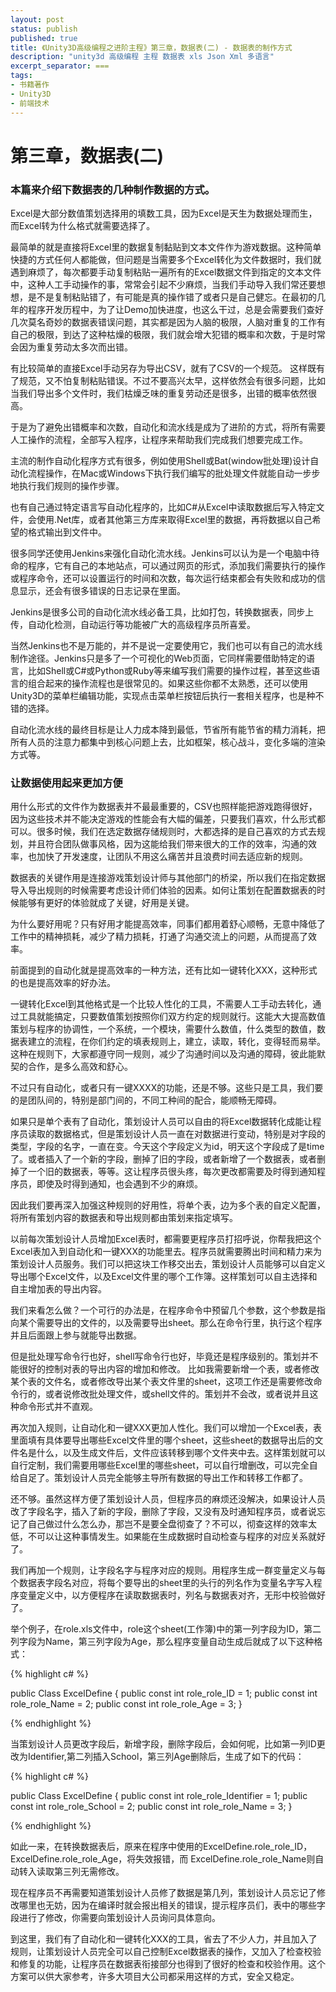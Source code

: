 ```yaml
---
layout: post
status: publish
published: true
title: 《Unity3D高级编程之进阶主程》第三章，数据表(二) - 数据表的制作方式
description: "unity3d 高级编程 主程 数据表 xls Json Xml 多语言"
excerpt_separator: ===
tags:
- 书籍著作
- Unity3D
- 前端技术
---
```



# 第三章，数据表(二)

### 本篇来介绍下数据表的几种制作数据的方式。

Excel是大部分数值策划选择用的填数工具，因为Excel是天生为数据处理而生，而Excel转为什么格式就需要选择了。

最简单的就是直接将Excel里的数据复制黏贴到文本文件作为游戏数据。这种简单快捷的方式任何人都能做，但问题是当需要多个Excel转化为文件数据时，我们就遇到麻烦了，每次都要手动复制粘贴一遍所有的Excel数据文件到指定的文本文件中，这种人工手动操作的事，常常会引起不少麻烦，当我们手动导入我们常还要想想，是不是复制粘贴错了，有可能是真的操作错了或者只是自己健忘。在最初的几年的程序开发历程中，为了让Demo加快进度，也这么干过，总是会需要我们查好几次莫名奇妙的数据表错误问题，其实都是因为人脑的极限，人脑对重复的工作有自己的极限，到达了这种枯燥的极限，我们就会增大犯错的概率和次数，于是时常会因为重复劳动太多次而出错。

有比较简单的直接Excel手动另存为导出CSV，就有了CSV的一个规范。
这样既有了规范，又不怕复制粘贴错误。不过不要高兴太早，这样依然会有很多问题，比如当我们导出多个文件时，我们枯燥乏味的重复劳动还是很多，出错的概率依然很高。

于是为了避免出错概率和次数，自动化和流水线是成为了进阶的方式，将所有需要人工操作的流程，全部写入程序，让程序来帮助我们完成我们想要完成工作。

主流的制作自动化程序方式有很多，例如使用Shell或Bat(window批处理)设计自动化流程操作，在Mac或Windows下执行我们编写的批处理文件就能自动一步步地执行我们规则的操作步骤。

也有自己通过特定语言写自动化程序的，比如C#从Excel中读取数据后写入特定文件，会使用.Net库，或者其他第三方库来取得Excel里的数据，再将数据以自己希望的格式输出到文件中。

很多同学还使用Jenkins来强化自动化流水线。Jenkins可以认为是一个电脑中待命的程序，它有自己的本地站点，可以通过网页的形式，添加我们需要执行的操作或程序命令，还可以设置运行的时间和次数，每次运行结束都会有失败和成功的信息显示，还会有很多错误的日志记录在里面。

Jenkins是很多公司的自动化流水线必备工具，比如打包，转换数据表，同步上传，自动化检测，自动运行等功能被广大的高级程序员所喜爱。

当然Jenkins也不是万能的，并不是说一定要使用它，我们也可以有自己的流水线制作途径。Jenkins只是多了一个可视化的Web页面，它同样需要借助特定的语言，比如Shell或C#或Python或Ruby等来编写我们需要的操作过程，甚至这些语言的组合起来的操作流程也是很常见的。如果这些你都不太熟悉，还可以使用Unity3D的菜单栏编辑功能，实现点击菜单栏按钮后执行一套相关程序，也是种不错的选择。

自动化流水线的最终目标是让人力成本降到最低，节省所有能节省的精力消耗，把所有人员的注意力都集中到核心问题上去，比如框架，核心战斗，变化多端的渲染方式等。

### 让数据使用起来更加方便

用什么形式的文件作为数据表并不最最重要的，CSV也照样能把游戏跑得很好，因为这些技术并不能决定游戏的性能会有大幅的偏差，只要我们喜欢，什么形式都可以。很多时候，我们在选定数据存储规则时，大都选择的是自己喜欢的方式去规划，并且符合团队做事风格，因为这能给我们带来很大的工作的效率，沟通的效率，也加快了开发速度，让团队不用这么痛苦并且浪费时间去适应新的规则。

数据表的关键作用是连接游戏策划设计师与其他部门的桥梁，所以我们在指定数据导入导出规则的时候需要考虑设计师们体验的因素。如何让策划在配置数据表的时候能够有更好的体验就成了关键，好用是关键。

为什么要好用呢？只有好用才能提高效率，同事们都用着舒心顺畅，无意中降低了工作中的精神损耗，减少了精力损耗，打通了沟通交流上的问题，从而提高了效率。

前面提到的自动化就是提高效率的一种方法，还有比如一键转化XXX，这种形式的也是提高效率的好办法。

一键转化Excel到其他格式是一个比较人性化的工具，不需要人工手动去转化，通过工具就能搞定，只要数值策划按照你们双方约定的规则就行。这能大大提高数值策划与程序的协调性，一个系统，一个模块，需要什么数值，什么类型的数值，数据表建立的流程，在你们约定的填表规则上，建立，读取，转化，变得轻而易举。这种在规则下，大家都遵守同一规则，减少了沟通时间以及沟通的障碍，彼此能默契的合作，是多么高效和舒心。

不过只有自动化，或者只有一键XXXX的功能，还是不够。这些只是工具，我们要的是团队间的，特别是部门间的，不同工种间的配合，能顺畅无障碍。

如果只是单个表有了自动化，策划设计人员可以自由的将Excel数据转化成能让程序员读取的数据格式，但是策划设计人员一直在对数据进行变动，特别是对字段的类型，字段的名字，一直在变。今天这个字段定义为id，明天这个字段成了是time了。或者插入了一个新的字段，删掉了旧的字段，或者新增了一个数据表，或者删掉了一个旧的数据表，等等。这让程序员很头疼，每次更改都需要及时得到通知程序员，即使及时得到通知，也会遇到不少的麻烦。

因此我们要再深入加强这种规则的好用性，将单个表，边为多个表的自定义配置，将所有策划内容的数据表和导出规则都由策划来指定填写。

以前每次策划设计人员增加Excel表时，都需要更程序员打招呼说，你帮我把这个Excel表加入到自动化和一键XXX的功能里去。程序员就需要腾出时间和精力来为策划设计人员服务。我们可以把这块工作移交出去，策划设计人员能够可以自定义导出哪个Excel文件，以及Excel文件里的哪个工作簿。这样策划可以自主选择和自主增加表的导出内容。

我们来看怎么做？一个可行的办法是，在程序命令中预留几个参数，这个参数是指向某个需要导出的文件的，以及需要导出sheet。那么在命令行里，执行这个程序并且后面跟上参与就能导出数据。

但是批处理写命令行也好，shell写命令行也好，毕竟还是程序级别的。策划并不能很好的控制对表的导出内容的增加和修改。
比如我需要新增一个表，或者修改某个表的文件名，或者修改导出某个表文件里的sheet，这项工作还是需要修改命令行的，或者说修改批处理文件，或shell文件的。策划并不会改，或者说并且这种命令形式并不直观。

再次加入规则，让自动化和一键XXX更加人性化。我们可以增加一个Excel表，表里面填有具体要导出哪些Excel文件里的哪个sheet，这些sheet的数据导出后的文件名是什么，以及生成文件后，文件应该转移到哪个文件夹中去。这样策划就可以自行定制，我们需要用哪些Excel里的哪些sheet，可以自行增删改，可以完全自给自足了。策划设计人员完全能够主导所有数据的导出工作和转移工作都了。

还不够。虽然这样方便了策划设计人员，但程序员的麻烦还没解决，如果设计人员改了字段名字，插入了新的字段，删除了字段，又没有及时通知程序员，或者说忘记了自己做过什么怎么办，那岂不是要全盘彻查了？不可以，彻查这样的效率太低，不可以让这种事情发生。如果能在生成数据时自动检查与程序的对应关系就好了。

我们再加一个规则，让字段名字与程序对应的规则。用程序生成一群变量定义与每个数据表字段名对应，将每个要导出的sheet里的头行的列名作为变量名字写入程序变量定义中，以方便程序在读取数据表时，列名与数据表对齐，无形中校验做好了。

举个例子，在role.xls文件中，role这个sheet(工作簿)中的第一列字段为ID，第二列字段为Name，第三列字段为Age，那么程序变量自动生成后就成了以下这种格式：

{% highlight c# %}

public Class ExcelDefine
{
	public const int role_role_ID = 1;
	public const int role_role_Name = 2;
	public const int role_role_Age = 3;
}

{% endhighlight %}

当策划设计人员更改字段后，新增字段，删除字段后，会如何呢，比如第一列ID更改为Identifier,第二列插入School，第三列Age删除后，生成了如下的代码：

{% highlight c# %}

public Class ExcelDefine
{
	public const int role_role_Identifier = 1;
	public const int role_role_School = 2;
	public const int role_role_Name = 3;
}

{% endhighlight %}

如此一来，在转换数据表后，原来在程序中使用的ExcelDefine.role_role_ID，ExcelDefine.role_role_Age，将失效报错，而 ExcelDefine.role_role_Name则自动转入读取第三列无需修改。

现在程序员不再需要知道策划设计人员修了数据是第几列，策划设计人员忘记了修改哪里也无妨，因为在编译时就会报出相关的错误，提示程序员们，表中的哪些字段进行了修改，你需要向策划设计人员询问具体意向。

到这里，我们有了自动化和一键转化XXX的工具，省去了不少人力，并且加入了规则，让策划设计人员完全可以自己控制Excel数据表的操作，又加入了检查校验和修复的功能，让程序员在数据表衔接部分也得到了很好的检查和校验作用。这个方案可以供大家参考，许多大项目大公司都采用这样的方式，安全又稳定。




